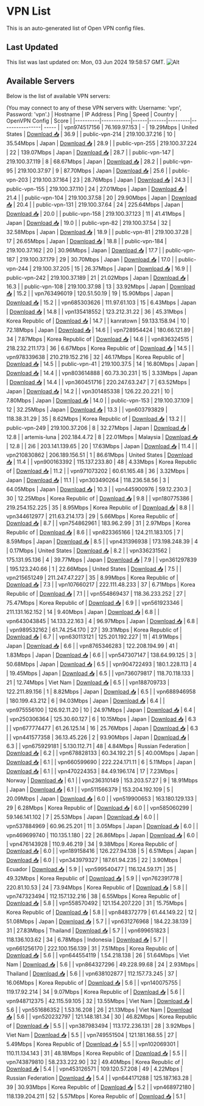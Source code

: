# VPN List

This is an auto-generated list of Open VPN config files.

## Last Updated

This list was last updated on: Mon, 03 Jun 2024 19:58:57 GMT.
![Alt](https://repobeats.axiom.co/api/embed/186b98318ef1479477931607c1ad7d823f12451f.svg "Repobeats analytics image")

## Available Servers

Below is the list of available VPN servers:

(You may connect to any of these VPN servers with: Username: 'vpn', Password: 'vpn'.)
| Hostname | IP Address | Ping | Speed | Country | OpenVPN Config | Score |
|----------|------------|------|-------|---------|----------------| ----- |
| vpn974517156 | 76.169.97.153 | - | 19.29Mbps | United States | [Download 📥](./configs/server_0_US.ovpn) | 36.9 |
| public-vpn-214 | 219.100.37.216 | 10 | 35.54Mbps | Japan | [Download 📥](./configs/server_1_JP.ovpn) | 28.9 |
| public-vpn-255 | 219.100.37.224 | 22 | 139.07Mbps | Japan | [Download 📥](./configs/server_2_JP.ovpn) | 28.7 |
| public-vpn-147 | 219.100.37.119 | 8 | 68.67Mbps | Japan | [Download 📥](./configs/server_3_JP.ovpn) | 28.2 |
| public-vpn-95 | 219.100.37.97 | 9 | 87.70Mbps | Japan | [Download 📥](./configs/server_4_JP.ovpn) | 25.6 |
| public-vpn-203 | 219.100.37.164 | 23 | 28.76Mbps | Japan | [Download 📥](./configs/server_5_JP.ovpn) | 24.3 |
| public-vpn-155 | 219.100.37.110 | 24 | 27.01Mbps | Japan | [Download 📥](./configs/server_6_JP.ovpn) | 21.4 |
| public-vpn-104 | 219.100.37.58 | 20 | 29.90Mbps | Japan | [Download 📥](./configs/server_7_JP.ovpn) | 20.4 |
| public-vpn-131 | 219.100.37.64 | 24 | 225.64Mbps | Japan | [Download 📥](./configs/server_8_JP.ovpn) | 20.0 |
| public-vpn-158 | 219.100.37.123 | 11 | 41.41Mbps | Japan | [Download 📥](./configs/server_9_JP.ovpn) | 19.0 |
| public-vpn-82 | 219.100.37.54 | 32 | 32.58Mbps | Japan | [Download 📥](./configs/server_10_JP.ovpn) | 18.9 |
| public-vpn-81 | 219.100.37.28 | 17 | 26.65Mbps | Japan | [Download 📥](./configs/server_11_JP.ovpn) | 18.8 |
| public-vpn-184 | 219.100.37.162 | 20 | 30.96Mbps | Japan | [Download 📥](./configs/server_12_JP.ovpn) | 17.7 |
| public-vpn-187 | 219.100.37.179 | 29 | 30.70Mbps | Japan | [Download 📥](./configs/server_13_JP.ovpn) | 17.0 |
| public-vpn-244 | 219.100.37.205 | 15 | 26.37Mbps | Japan | [Download 📥](./configs/server_14_JP.ovpn) | 16.9 |
| public-vpn-242 | 219.100.37.189 | 21 | 21.02Mbps | Japan | [Download 📥](./configs/server_15_JP.ovpn) | 16.3 |
| public-vpn-108 | 219.100.37.98 | 13 | 33.92Mbps | Japan | [Download 📥](./configs/server_16_JP.ovpn) | 15.2 |
| vpn763496019 | 120.51.50.19 | 19 | 15.90Mbps | Japan | [Download 📥](./configs/server_17_JP.ovpn) | 15.2 |
| vpn685303626 | 111.97.61.103 | 15 | 6.43Mbps | Japan | [Download 📥](./configs/server_18_JP.ovpn) | 14.8 |
| vpn135418552 | 123.212.31.22 | 36 | 45.31Mbps | Korea Republic of | [Download 📥](./configs/server_19_KR.ovpn) | 14.7 |
| kanratown | 59.133.158.94 | 10 | 72.18Mbps | Japan | [Download 📥](./configs/server_20_JP.ovpn) | 14.6 |
| vpn728954424 | 180.66.121.89 | 34 | 7.87Mbps | Korea Republic of | [Download 📥](./configs/server_21_KR.ovpn) | 14.6 |
| vpn836324515 | 218.232.211.173 | 36 | 6.67Mbps | Korea Republic of | [Download 📥](./configs/server_22_KR.ovpn) | 14.5 |
| vpn978339638 | 210.219.152.216 | 32 | 46.17Mbps | Korea Republic of | [Download 📥](./configs/server_23_KR.ovpn) | 14.5 |
| public-vpn-41 | 219.100.37.5 | 14 | 16.80Mbps | Japan | [Download 📥](./configs/server_24_JP.ovpn) | 14.4 |
| vpn803614888 | 60.73.30.231 | 15 | 3.33Mbps | Japan | [Download 📥](./configs/server_25_JP.ovpn) | 14.4 |
| vpn360451716 | 220.247.63.247 | 7 | 63.52Mbps | Japan | [Download 📥](./configs/server_26_JP.ovpn) | 14.2 |
| vpn301485338 | 126.22.20.221 | 10 | 7.80Mbps | Japan | [Download 📥](./configs/server_27_JP.ovpn) | 14.0 |
| public-vpn-153 | 219.100.37.109 | 12 | 32.25Mbps | Japan | [Download 📥](./configs/server_28_JP.ovpn) | 13.3 |
| vpn603793829 | 118.38.31.29 | 35 | 8.62Mbps | Korea Republic of | [Download 📥](./configs/server_29_KR.ovpn) | 13.2 |
| public-vpn-249 | 219.100.37.206 | 8 | 32.27Mbps | Japan | [Download 📥](./configs/server_30_JP.ovpn) | 12.8 |
| artemis-luna | 202.184.4.72 | 8 | 22.01Mbps | Malaysia | [Download 📥](./configs/server_31_MY.ovpn) | 12.8 |
| 2i6 | 203.141.139.65 | 20 | 17.63Mbps | Japan | [Download 📥](./configs/server_32_JP.ovpn) | 11.4 |
| vpn210830862 | 206.189.156.51 | 1 | 86.61Mbps | United States | [Download 📥](./configs/server_33_US.ovpn) | 11.4 |
| vpn900163392 | 115.137.233.80 | 48 | 4.33Mbps | Korea Republic of | [Download 📥](./configs/server_34_KR.ovpn) | 11.2 |
| vpn971073202 | 60.61.165.48 | 36 | 3.32Mbps | Japan | [Download 📥](./configs/server_35_JP.ovpn) | 11.1 |
| vpn303490264 | 118.236.58.56 | 3 | 64.05Mbps | Japan | [Download 📥](./configs/server_36_JP.ovpn) | 10.3 |
| vpn445900976 | 59.12.230.3 | 30 | 12.25Mbps | Korea Republic of | [Download 📥](./configs/server_37_KR.ovpn) | 9.8 |
| vpn180775386 | 219.254.152.225 | 35 | 8.95Mbps | Korea Republic of | [Download 📥](./configs/server_38_KR.ovpn) | 8.8 |
| vpn344612977 | 211.63.214.173 | 29 | 5.66Mbps | Korea Republic of | [Download 📥](./configs/server_39_KR.ovpn) | 8.7 |
| vpn754862961 | 183.96.2.99 | 31 | 2.97Mbps | Korea Republic of | [Download 📥](./configs/server_40_KR.ovpn) | 8.6 |
| vpn823365166 | 124.211.183.105 | 7 | 8.59Mbps | Japan | [Download 📥](./configs/server_41_JP.ovpn) | 8.5 |
| vpn431396938 | 173.198.248.39 | 4 | 0.17Mbps | United States | [Download 📥](./configs/server_42_US.ovpn) | 8.2 |
| vpn336231562 | 175.131.95.136 | 4 | 39.77Mbps | Japan | [Download 📥](./configs/server_43_JP.ovpn) | 7.9 |
| vpn361297839 | 195.123.240.66 | 1 | 22.66Mbps | United States | [Download 📥](./configs/server_44_US.ovpn) | 7.5 |
| vpn215651249 | 211.247.47.227 | 35 | 8.99Mbps | Korea Republic of | [Download 📥](./configs/server_45_KR.ovpn) | 7.3 |
| vpn107660217 | 222.111.48.233 | 37 | 6.71Mbps | Korea Republic of | [Download 📥](./configs/server_46_KR.ovpn) | 7.1 |
| vpn554869437 | 118.36.233.252 | 27 | 75.47Mbps | Korea Republic of | [Download 📥](./configs/server_47_KR.ovpn) | 6.9 |
| vpn561923346 | 211.131.162.152 | 14 | 9.40Mbps | Japan | [Download 📥](./configs/server_48_JP.ovpn) | 6.8 |
| vpn643043845 | 14.133.22.163 | 4 | 96.97Mbps | Japan | [Download 📥](./configs/server_49_JP.ovpn) | 6.8 |
| vpn989532162 | 61.74.254.170 | 27 | 39.31Mbps | Korea Republic of | [Download 📥](./configs/server_50_KR.ovpn) | 6.7 |
| vpn630113121 | 125.201.192.227 | 11 | 41.91Mbps | Japan | [Download 📥](./configs/server_51_JP.ovpn) | 6.6 |
| vpn8765346283 | 122.208.194.99 | 41 | 1.83Mbps | Japan | [Download 📥](./configs/server_52_JP.ovpn) | 6.6 |
| vpn547307147 | 138.64.99.125 | 3 | 50.68Mbps | Japan | [Download 📥](./configs/server_53_JP.ovpn) | 6.5 |
| vpn904722493 | 180.1.228.113 | 4 | 19.45Mbps | Japan | [Download 📥](./configs/server_54_JP.ovpn) | 6.5 |
| vpn736079817 | 118.70.118.133 | 21 | 12.74Mbps | Viet Nam | [Download 📥](./configs/server_55_VN.ovpn) | 6.5 |
| vpn188709733 | 122.211.89.156 | 1 | 8.82Mbps | Japan | [Download 📥](./configs/server_56_JP.ovpn) | 6.5 |
| vpn688946958 | 180.199.43.212 | 6 | 94.03Mbps | Japan | [Download 📥](./configs/server_57_JP.ovpn) | 6.4 |
| vpn975556100 | 126.92.11.20 | 10 | 24.97Mbps | Japan | [Download 📥](./configs/server_58_JP.ovpn) | 6.4 |
| vpn250306364 | 125.30.60.127 | 6 | 10.15Mbps | Japan | [Download 📥](./configs/server_59_JP.ovpn) | 6.3 |
| vpn677774477 | 61.26.125.14 | 16 | 25.76Mbps | Japan | [Download 📥](./configs/server_60_JP.ovpn) | 6.3 |
| vpn441577358 | 36.13.45.226 | 2 | 93.90Mbps | Japan | [Download 📥](./configs/server_61_JP.ovpn) | 6.3 |
| vpn675929181 | 5.130.112.71 | 48 | 4.84Mbps | Russian Federation | [Download 📥](./configs/server_62_RU.ovpn) | 6.2 |
| vpn678828133 | 60.34.192.21 | 5 | 40.00Mbps | Japan | [Download 📥](./configs/server_63_JP.ovpn) | 6.1 |
| vpn660599690 | 222.224.171.11 | 6 | 5.11Mbps | Japan | [Download 📥](./configs/server_64_JP.ovpn) | 6.1 |
| vpn470224353 | 84.49.196.174 | 17 | 7.23Mbps | Norway | [Download 📥](./configs/server_65_NO.ovpn) | 6.1 |
| vpn236310149 | 153.203.57.27 | 9 | 18.91Mbps | Japan | [Download 📥](./configs/server_66_JP.ovpn) | 6.1 |
| vpn511566379 | 153.204.192.109 | 5 | 20.09Mbps | Japan | [Download 📥](./configs/server_67_JP.ovpn) | 6.0 |
| vpn519900653 | 163.180.129.133 | 29 | 6.28Mbps | Korea Republic of | [Download 📥](./configs/server_68_KR.ovpn) | 6.0 |
| vpn585060299 | 59.146.141.102 | 7 | 25.53Mbps | Japan | [Download 📥](./configs/server_69_JP.ovpn) | 6.0 |
| vpn537884969 | 60.96.25.201 | 11 | 3.05Mbps | Japan | [Download 📥](./configs/server_70_JP.ovpn) | 6.0 |
| vpn469699740 | 110.135.1.180 | 22 | 26.86Mbps | Japan | [Download 📥](./configs/server_71_JP.ovpn) | 6.0 |
| vpn476143928 | 110.9.46.219 | 34 | 9.38Mbps | Korea Republic of | [Download 📥](./configs/server_72_KR.ovpn) | 6.0 |
| vpn189158416 | 126.227.94.138 | 5 | 6.51Mbps | Japan | [Download 📥](./configs/server_73_JP.ovpn) | 6.0 |
| vpn343979327 | 187.61.94.235 | 22 | 3.90Mbps | Ecuador | [Download 📥](./configs/server_74_EC.ovpn) | 5.9 |
| vpn599540477 | 116.124.59.171 | 35 | 49.32Mbps | Korea Republic of | [Download 📥](./configs/server_75_KR.ovpn) | 5.9 |
| vpn762391778 | 220.81.10.53 | 24 | 73.94Mbps | Korea Republic of | [Download 📥](./configs/server_76_KR.ovpn) | 5.8 |
| vpn747323494 | 112.157.132.216 | 38 | 6.55Mbps | Korea Republic of | [Download 📥](./configs/server_77_KR.ovpn) | 5.8 |
| vpn558570492 | 121.154.207.220 | 31 | 15.75Mbps | Korea Republic of | [Download 📥](./configs/server_78_KR.ovpn) | 5.8 |
| vpn848372779 | 61.44.149.22 | 12 | 51.08Mbps | Japan | [Download 📥](./configs/server_79_JP.ovpn) | 5.7 |
| vpn631276968 | 184.22.38.139 | 31 | 27.83Mbps | Thailand | [Download 📥](./configs/server_80_TH.ovpn) | 5.7 |
| vpn699651823 | 118.136.103.62 | 34 | 6.78Mbps | Indonesia | [Download 📥](./configs/server_81_ID.ovpn) | 5.7 |
| vpn661256170 | 222.100.156.139 | 31 | 7.51Mbps | Korea Republic of | [Download 📥](./configs/server_82_KR.ovpn) | 5.6 |
| vpn644554119 | 1.54.218.138 | 26 | 51.64Mbps | Viet Nam | [Download 📥](./configs/server_83_VN.ovpn) | 5.6 |
| vpn864327296 | 49.228.99.68 | 24 | 2.93Mbps | Thailand | [Download 📥](./configs/server_84_TH.ovpn) | 5.6 |
| vpn638102877 | 112.157.73.245 | 37 | 16.06Mbps | Korea Republic of | [Download 📥](./configs/server_85_KR.ovpn) | 5.6 |
| vpn140075755 | 119.17.92.214 | 34 | 9.07Mbps | Korea Republic of | [Download 📥](./configs/server_86_KR.ovpn) | 5.6 |
| vpn948712375 | 42.115.59.105 | 32 | 13.55Mbps | Viet Nam | [Download 📥](./configs/server_87_VN.ovpn) | 5.6 |
| vpn551686352 | 1.53.16.208 | 26 | 21.13Mbps | Viet Nam | [Download 📥](./configs/server_88_VN.ovpn) | 5.6 |
| vpn520232797 | 121.148.181.34 | 30 | 46.82Mbps | Korea Republic of | [Download 📥](./configs/server_89_KR.ovpn) | 5.5 |
| vpn387983494 | 113.172.236.131 | 28 | 3.92Mbps | Viet Nam | [Download 📥](./configs/server_90_VN.ovpn) | 5.5 |
| vpn749551504 | 121.181.168.55 | 27 | 5.49Mbps | Korea Republic of | [Download 📥](./configs/server_91_KR.ovpn) | 5.5 |
| vpn102069301 | 110.11.134.143 | 31 | 48.18Mbps | Korea Republic of | [Download 📥](./configs/server_92_KR.ovpn) | 5.5 |
| vpn743879810 | 58.233.222.90 | 32 | 49.40Mbps | Korea Republic of | [Download 📥](./configs/server_93_KR.ovpn) | 5.4 |
| vpn453126571 | 109.120.57.208 | 49 | 4.22Mbps | Russian Federation | [Download 📥](./configs/server_94_RU.ovpn) | 5.4 |
| vpn644171288 | 125.187.163.28 | 39 | 30.93Mbps | Korea Republic of | [Download 📥](./configs/server_95_KR.ovpn) | 5.2 |
| vpn468972180 | 118.139.204.211 | 52 | 5.57Mbps | Korea Republic of | [Download 📥](./configs/server_96_KR.ovpn) | 5.1 |
